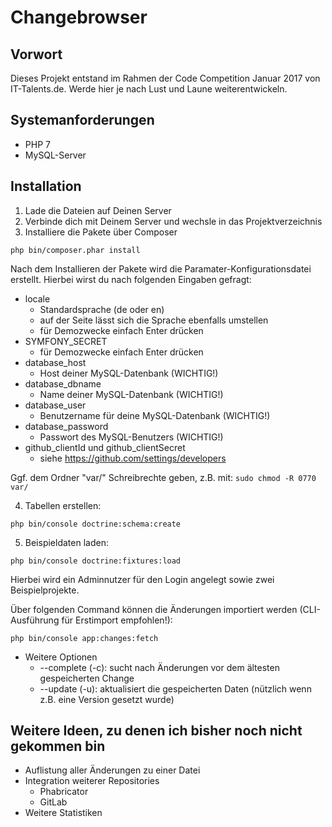 # Changebrowser

## Vorwort

Dieses Projekt entstand im Rahmen der Code Competition Januar 2017 von IT-Talents.de. Werde hier je nach Lust und Laune weiterentwickeln.

## Systemanforderungen
* PHP 7
* MySQL-Server

## Installation

1. Lade die Dateien auf Deinen Server
2. Verbinde dich mit Deinem Server und wechsle in das Projektverzeichnis
3. Installiere die Pakete über Composer

`php bin/composer.phar install`

Nach dem Installieren der Pakete wird die Paramater-Konfigurationsdatei erstellt.
Hierbei wirst du nach folgenden Eingaben gefragt:

* locale
  * Standardsprache (de oder en)
  * auf der Seite lässt sich die Sprache ebenfalls umstellen
  * für Demozwecke einfach Enter drücken
* SYMFONY_SECRET
  * für Demozwecke einfach Enter drücken
* database_host
  * Host deiner MySQL-Datenbank (WICHTIG!)
* database_dbname
  * Name deiner MySQL-Datenbank (WICHTIG!)
* database_user
  * Benutzername für deine MySQL-Datenbank (WICHTIG!)
* database_password
  * Passwort des MySQL-Benutzers (WICHTIG!)
* github_clientId und github_clientSecret
  * siehe https://github.com/settings/developers

Ggf. dem Ordner "var/" Schreibrechte geben, z.B. mit:
``sudo chmod -R 0770 var/``

4. Tabellen erstellen:

``php bin/console doctrine:schema:create``

5. Beispieldaten laden:

``php bin/console doctrine:fixtures:load``

Hierbei wird ein Adminnutzer für den Login angelegt sowie zwei Beispielprojekte.

Über folgenden Command können die Änderungen importiert werden (CLI-Ausführung für Erstimport empfohlen!):

`php bin/console app:changes:fetch`

* Weitere Optionen
  * --complete (-c): sucht nach Änderungen vor dem ältesten gespeicherten Change
  * --update (-u): aktualisiert die gespeicherten Daten (nützlich wenn z.B. eine Version gesetzt wurde)


## Weitere Ideen, zu denen ich bisher noch nicht gekommen bin

* Auflistung aller Änderungen zu einer Datei
* Integration weiterer Repositories
  * Phabricator
  * GitLab
* Weitere Statistiken
